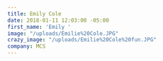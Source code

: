 ```yaml
---
title: Emily Cole
date: 2018-01-11 12:03:00 -05:00
first_name: 'Emily '
image: "/uploads/Emilie%20Cole.JPG"
crazy_image: "/uploads/Emilie%20Cole%20fun.JPG"
company: MCS
---
```


